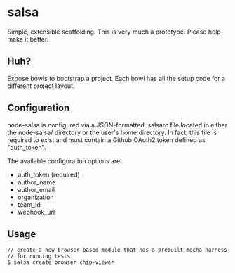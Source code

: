 # salsa

Simple, extensible scaffolding.  This is very much a prototype.  Please help make it better.

## Huh?

Expose bowls to bootstrap a project.  Each bowl has all the setup code for a different project layout.

## Configuration

node-salsa is configured via a JSON-formatted .salsarc file located in either the node-salsa/ directory or the user's home directory.  In fact, this file is required to exist and must contain a Github OAuth2 token defined as "auth_token".

The available configuration options are:

* auth_token (required)
* author_name
* author_email
* organization
* team_id
* webhook_url

## Usage

    // create a new browser based module that has a prebuilt mocha harness
    // for running tests.
    $ salsa create browser chip-viewer
